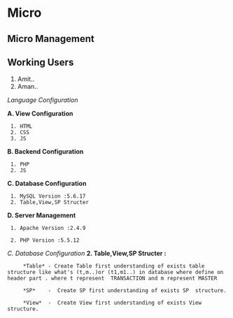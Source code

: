 Micro
==============

Micro Management
----------------

Working Users
--------------------
1. Amit..
2. Aman..

*Language  Configuration*
  
   **A. View Configuration**
   
     1. HTML
	 2. CSS
	 3. JS
   **B. Backend Configuration**
   
     1. PHP
	 2. JS
   **C. Database Configuration**
   
     1. MySQL Version :5.6.17
	 2. Table,View,SP Structer

   **D. Server Management**	
   
     1. Apache Version :2.4.9

     2. PHP Version :5.5.12

*C. Database Configuration*
	  **2. Table,View,SP Structer :**
		 
		 *Table* - Create Table first understanding of exists table structure like what's (t,m..)or (t1,m1..) in database where define on header part . where t represent  TRANSACTION and m represent MASTER  
		 
		 *SP*    -  Create SP first understanding of exists SP  structure.
		 
		 *View*  -  Create View first understanding of exists View structure.
		 
		 
		
	

  
  


